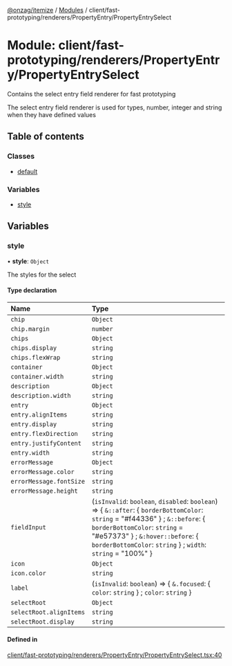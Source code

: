 [@onzag/itemize](../README.md) / [Modules](../modules.md) / client/fast-prototyping/renderers/PropertyEntry/PropertyEntrySelect

# Module: client/fast-prototyping/renderers/PropertyEntry/PropertyEntrySelect

Contains the select entry field renderer for fast prototyping

The select entry field renderer is used for types, number, integer and string when
they have defined values

## Table of contents

### Classes

- [default](../classes/client_fast_prototyping_renderers_PropertyEntry_PropertyEntrySelect.default.md)

### Variables

- [style](client_fast_prototyping_renderers_PropertyEntry_PropertyEntrySelect.md#style)

## Variables

### style

• **style**: `Object`

The styles for the select

#### Type declaration

| Name | Type |
| :------ | :------ |
| `chip` | `Object` |
| `chip.margin` | `number` |
| `chips` | `Object` |
| `chips.display` | `string` |
| `chips.flexWrap` | `string` |
| `container` | `Object` |
| `container.width` | `string` |
| `description` | `Object` |
| `description.width` | `string` |
| `entry` | `Object` |
| `entry.alignItems` | `string` |
| `entry.display` | `string` |
| `entry.flexDirection` | `string` |
| `entry.justifyContent` | `string` |
| `entry.width` | `string` |
| `errorMessage` | `Object` |
| `errorMessage.color` | `string` |
| `errorMessage.fontSize` | `string` |
| `errorMessage.height` | `string` |
| `fieldInput` | (`isInvalid`: `boolean`, `disabled`: `boolean`) => { `&::after`: { `borderBottomColor`: `string` = "#f44336" } ; `&::before`: { `borderBottomColor`: `string` = "#e57373" } ; `&:hover::before`: { `borderBottomColor`: `string`  } ; `width`: `string` = "100%" } |
| `icon` | `Object` |
| `icon.color` | `string` |
| `label` | (`isInvalid`: `boolean`) => { `&.focused`: { `color`: `string`  } ; `color`: `string`  } |
| `selectRoot` | `Object` |
| `selectRoot.alignItems` | `string` |
| `selectRoot.display` | `string` |

#### Defined in

[client/fast-prototyping/renderers/PropertyEntry/PropertyEntrySelect.tsx:40](https://github.com/onzag/itemize/blob/f2f29986/client/fast-prototyping/renderers/PropertyEntry/PropertyEntrySelect.tsx#L40)
